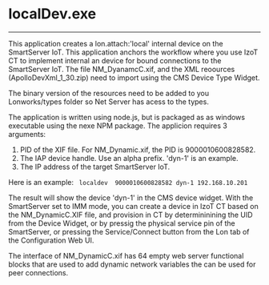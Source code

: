 # localDev.exe
---
This application creates a lon.attach:'local' internal device on the SmartServer IoT.  This application anchors the workflow where you use IzoT CT to implement internal an device for bound connections to the SmartServer IoT.  The file NM_DyanamcC.xif, and the XML reoources (ApolloDevXml_1_30.zip) need to import using the CMS Device Type Widget.  

The binary version of the resources need to be added to you Lonworks/types folder so Net Server has acess to the types.  

The application is written using node.js, but is packaged as as windows executable using the nexe NPM package.  The applicion requires 3 arguments:

1. PID of the XIF file.  For NM_Dynamic.xif, the PID is 9000010600828582.
2. The IAP device handle.  Use an alpha prefix.   'dyn-1' is an example.
3. The IP address of the target SmartServer IoT.

Here is an example: ``` localdev  9000010600828582 dyn-1 192.168.10.201```

The result will show the device 'dyn-1' in the CMS device widget.  With the SmartServer set to IMM mode, you can create a device in IzoT CT based on the NM_DynamicC.XIF file, and provision in CT by determininining the UID from the Device Widget, or by pressig the physical service pin of the SmartServer, or pressing the Service/Connect button from the Lon tab of the Configuration Web UI.  

The interface of NM_DynamicC.xif has 64 empty web server functional blocks that are used to add dynamic network variables the can be used for peer connections.


